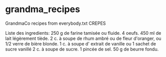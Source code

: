 # grandma_recipes
GrandmaCo recipes from everybody.txt
CREPES

Liste des ingredients:
    250 g de farine tamisée ou fluide.
    4 oeufs.
    450 ml de lait légèrement tiède.
    2 c. à soupe de rhum ambré ou de fleur d'oranger, ou 1/2 verre de bière blonde.
    1 c. à soupe d' extrait de vanille ou 1 sachet de sucre vanillé
    2 c. à soupe de sucre.
    1 pincée de sel.
    50 g de beurre fondu.
